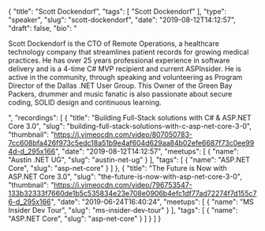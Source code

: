 {
  "title": "Scott Dockendorf",
  "tags": [
    "Scott Dockendorf"
  ],
  "type": "speaker",
  "slug": "scott-dockendorf",
  "date": "2019-08-12T14:12:57",
  "draft": false,
  "bio": "<p>Scott Dockendorf is the CTO of Remote Operations, a healthcare technology company that streamlines patient records for growing medical practices. He has over 25 years professional experience in software delivery and is a 4-time C# MVP recipient and current ASPInsider. He is active in the community, through speaking and volunteering as Program Director of the Dallas .NET User Group. This Owner of the Green Bay Packers, drummer and music fanatic is also passionate about secure coding, SOLID design and continuous learning.</p>",
  "recordings": [
    {
      "title": "Building Full-Stack solutions with C# & ASP.NET Core 3.0",
      "slug": "building-full-stack-solutions-with-c-asp-net-core-3-0",
      "thumbnail": "https://i.vimeocdn.com/video/807050783-7cc608bfa426f973c5edc18a51b9e4af604d629aa84b02efe6687f73c0ee994d-d_295x166",
      "date": "2019-08-12T14:12:57",
      "meetups": [
        {
          "name": "Austin .NET UG",
          "slug": "austin-net-ug"
        }
      ],
      "tags": [
        {
          "name": "ASP.NET Core",
          "slug": "asp-net-core"
        }
      ]
    },
    {
      "title": "The Future is Now with ASP.NET Core 3.0",
      "slug": "the-future-is-now-with-asp-net-core-3-0",
      "thumbnail": "https://i.vimeocdn.com/video/796753547-133b32333f7660de1b5c535834e23e708e0906b4efc1df77ad72274f7d155c76-d_295x166",
      "date": "2019-06-24T16:40:24",
      "meetups": [
        {
          "name": "MS Insider Dev Tour",
          "slug": "ms-insider-dev-tour"
        }
      ],
      "tags": [
        {
          "name": "ASP.NET Core",
          "slug": "asp-net-core"
        }
      ]
    }
  ]
}